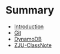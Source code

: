 # Summary

* [Introduction](README.md)
* [Git](git.md)
* [DynamoDB](dynamodb.md)
* [ZJU-ClassNote](zju-classnote.md)

